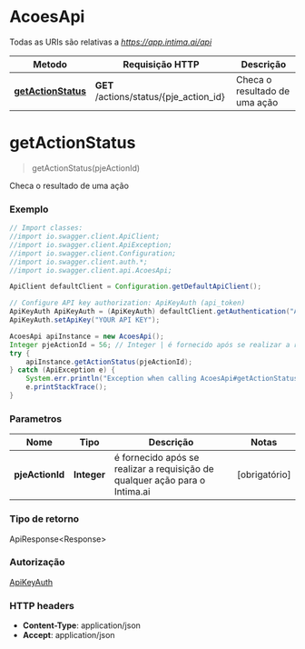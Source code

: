 # AcoesApi

Todas as URIs são relativas a *https://app.intima.ai/api*

Metodo | Requisição HTTP | Descrição
------------- | ------------- | -------------
[**getActionStatus**](AcoesApi.md#getActionStatus) | **GET** /actions/status/{pje_action_id} | Checa o resultado de uma ação

<a name="getActionStatus"></a>
# **getActionStatus**
> getActionStatus(pjeActionId)

Checa o resultado de uma ação

### Exemplo
```java
// Import classes:
//import io.swagger.client.ApiClient;
//import io.swagger.client.ApiException;
//import io.swagger.client.Configuration;
//import io.swagger.client.auth.*;
//import io.swagger.client.api.AcoesApi;

ApiClient defaultClient = Configuration.getDefaultApiClient();

// Configure API key authorization: ApiKeyAuth (api_token)
ApiKeyAuth ApiKeyAuth = (ApiKeyAuth) defaultClient.getAuthentication("ApiKeyAuth");
ApiKeyAuth.setApiKey("YOUR API KEY");

AcoesApi apiInstance = new AcoesApi();
Integer pjeActionId = 56; // Integer | é fornecido após se realizar a requisição de qualquer ação para o Intima.ai
try {
    apiInstance.getActionStatus(pjeActionId);
} catch (ApiException e) {
    System.err.println("Exception when calling AcoesApi#getActionStatus");
    e.printStackTrace();
}
```

### Parametros

Nome | Tipo | Descrição | Notas
------------- | ------------- | ------------- | -------------
 **pjeActionId** | **Integer**| é fornecido após se realizar a requisição de qualquer ação para o Intima.ai | [obrigatório]

### Tipo de retorno

ApiResponse\<Response>

### Autorização

[ApiKeyAuth](../README.md#ApiKeyAuth)

### HTTP headers

 - **Content-Type**: application/json
 - **Accept**: application/json

